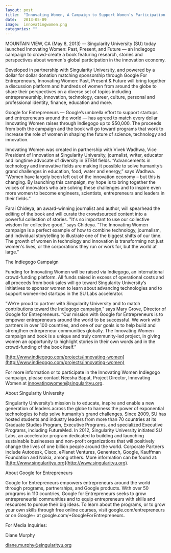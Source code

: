 ```yaml
---
layout: post
title:  "Innovating Women, A Campaign to Support Women’s Participation in Innovation, Science and Technology"
date:   2013-05-09
image:  innovatingwomen.png
categories: ""
---
```


MOUNTAIN VIEW, CA (May 8, 2013) -- Singularity University (SU) today launched Innovating Women: Past, Present, and Future — an Indiegogo campaign to crowd-create a book featuring research, stories and perspectives about women's global participation in the innovation economy. 

Developed in partnership with Singularity University, and powered by a dollar for dollar donation matching sponsorship through Google For Entrepreneurs, Innovating Women: Past, Present & Future will bring together a discussion platform and hundreds of women from around the globe to share their perspectives on a diverse set of topics including entrepreneurship, innovation, technology, career, culture, personal and professional identity, finance, education and more.

Google for Entrepreneurs — Google’s umbrella effort to support startups and entrepreneurs around the world — has agreed to match every dollar Innovating Women raises through Indiegogo up to $50,000. The proceeds from both the campaign and the book will go toward programs that work to increase the role of women in shaping the future of science, technology and innovation.

Innovating Women was created in partnership with Vivek Wadhwa, Vice President of Innovation at Singularity University, journalist, writer, educator and longtime advocate of diversity in STEM fields. “Advancements in technology and innovative fields are making it possible to solve humanity’s grand challenges in education, food, water and energy,” says Wadhwa. “Women have largely been left out of the innovation economy – but this is changing. By launching this campaign, my hope is to bring together the voices of innovators who are solving these challenges and to inspire even more women to become engineers, scientists, entrepreneurs and leaders in their fields.”

Farai Chideya, an award-winning journalist and author, will spearhead the editing of the book and will curate the crowdsourced content into a powerful collection of stories. "It's so important to use our collective wisdom for collective good,” says Chideya. “The Innovating Women campaign is a perfect example of how to combine technology, journalism, and individual storytelling to illustrate one of the biggest shifts of our time. The growth of women in technology and innovation is transforming not just women's lives, or the corporations they run or work for, but the world at large.”

The Indiegogo Campaign

Funding for Innovating Women will be raised via Indiegogo, an international crowd-funding platform. All funds raised in excess of operational costs and all proceeds from book sales will go toward Singularity University’s initiatives to sponsor women to learn about advancing technologies and to support women-led startups in the SU Labs accelerator.

"We’re proud to partner with Singularity University and to match contributions toward the Indiegogo campaign,” says Mary Grove, Director of Google for Entrepreneurs. “Our mission with Google for Entrepreneurs is to empower entrepreneurs around the world to be successful. We work with partners in over 100 countries, and one of our goals is to help build and strengthen entrepreneur communities globally. The Innovating Women campaign and book is a unique and truly community-led project, in giving women an opportunity to highlight stories in their own words and in the crowd-funding of the book itself.”

[http://www.indiegogo.com/projects/innovating-women](http://www.indiegogo.com/projects/innovating-women)

For more information or to participate in the Innovating Women Indiegogo campaign, please contact Neesha Bapat, Project Director, Innovating Women at [innovatingwomen@singularityu.org](mailto:innovatingwomen@singularityu.org). 

About Singularity University

Singularity University’s mission is to educate, inspire and enable a new generation of leaders across the globe to harness the power of exponential technologies to help solve humanity’s grand challenges. Since 2009, SU has hosted students and industry leaders from more than 70 countries at its Graduate Studies Program, Executive Programs, and specialized Executive Programs, including FutureMed. In 2012, Singularity University initiated SU Labs, an accelerator program dedicated to building and launching sustainable businesses and non-profit organizations that will positively change the lives of one billion people around the world. Corporate Partners include Autodesk, Cisco, ePlanet Ventures, Genentech, Google, Kauffman Foundation and Nokia, among others. More information can be found at: [http://www.singularityu.org](http://www.singularityu.org). 

About Google for Entrepreneurs

Google for Entrepreneurs empowers entrepreneurs around the world through programs, partnerships, and Google products. With over 50 programs in 110 countries, Google for Entrepreneurs seeks to grow entrepreneurial communities and to equip entrepreneurs with skills and resources to pursue their big ideas. To learn about the programs, or to grow your own skills through free online courses, visit google.com/entrepreneurs or on Google+ at google.com/+GoogleForEntrepreneurs.
 

For Media Inquiries:

Diane Murphy

diane.murphy@singularityu.org 

